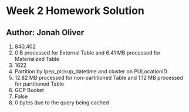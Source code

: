 # Week 2 Homework Solution
## Author: Jonah Oliver

1. 840,402
2. 0 B processed for External Table and 6.41 MB processed for Materialized Table
3. 1622
4. Partition by lpep_pickup_datetime and cluster on PULocationID
5. 12.82 MB processed for non-partitioned Table and 1.12 MB processed for partitioned Table
6. GCP Bucket
7. False
8. 0 bytes due to the query being cached